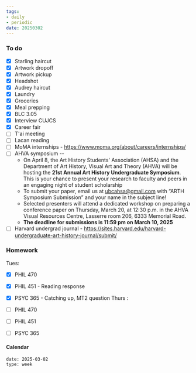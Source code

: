 ```yaml
---
tags:
- daily
- periodic
date: 20250302
---
```


### To do
- [x] Starling haircut
- [x] Artwork dropoff
- [x] Artwork pickup
- [x] Headshot
- [x] Audrey haircut
- [x] Laundry
- [x] Groceries
- [x] Meal prepping
- [x] BLC 3.05
- [x] Interview CUJCS
- [x] Career fair
- [ ] T'ai meeting
- [ ] Lacan reading
- [ ] MoMA internships - https://www.moma.org/about/careers/internships/
- [ ] AHVA symposium --
	- On April 8, the Art History Students' Association (AHSA) and the Department of Art History, Visual Art and Theory (AHVA) will be hosting the **21st Annual Art History Undergraduate Symposium**. This is your chance to present your research to faculty and peers in an engaging night of student scholarship
	- To submit your paper, email us at [ubcahsa@gmail.com](mailto:ubcahsa@gmail.com) with “ARTH Symposium Submission” and your name in the subject line!
	- Selected presenters will attend a dedicated workshop on preparing a conference paper on Thursday, March 20, at 12:30 p.m. in the AHVA Visual Resources Centre, Lasserre room 206, 6333 Memorial Road.
	- **The deadline for submissions is 11:59 pm on March 10, 2025**
- [ ] Harvard undergrad journal -  https://sites.harvard.edu/harvard-undergraduate-art-history-journal/submit/

### Homework
Tues:
- [x] PHIL 470
- [x] PHIL 451 - Reading response
- [x] PSYC 365 - Catching up, MT2 question
Thurs :
- [ ] PHIL 470
- [ ] PHIL 451
- [ ] PSYC 365


#### Calendar
```gEvent
date: 2025-03-02
type: week
```


